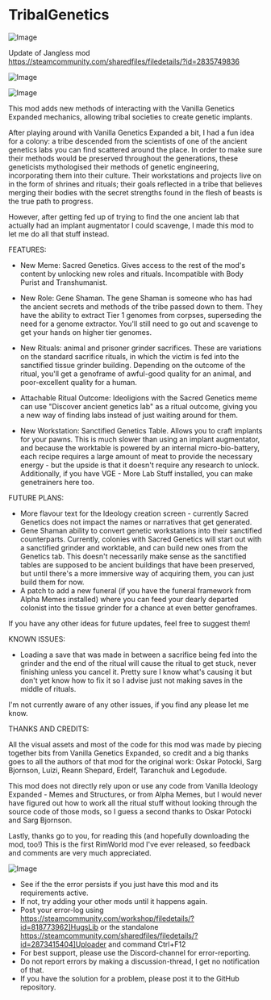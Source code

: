 # TribalGenetics

![Image](https://i.imgur.com/buuPQel.png)

Update of Jangless mod https://steamcommunity.com/sharedfiles/filedetails/?id=2835749836

![Image](https://i.imgur.com/pufA0kM.png)

	
![Image](https://i.imgur.com/Z4GOv8H.png)

This mod adds new methods of interacting with the Vanilla Genetics Expanded mechanics, allowing tribal societies to create genetic implants. 

After playing around with Vanilla Genetics Expanded a bit,  I had a fun idea for a colony: a tribe descended from the scientists of one of the ancient genetics labs you can find scattered around the place. In order to make sure their methods would be preserved throughout the generations, these geneticists mythologised their methods of genetic engineering, incorporating them into their culture. Their workstations and projects live on in the form of shrines and rituals; their goals reflected in a tribe that believes merging their bodies with the secret strengths found in the flesh of beasts is the true path to progress.

However, after getting fed up of trying to find the one ancient lab that actually had an implant augmentator I could scavenge, I made this mod to let me do all that stuff instead.


FEATURES:
- New Meme: Sacred Genetics. Gives access to the rest of the mod's content by unlocking new roles and rituals. Incompatible with Body Purist and Transhumanist.

- New Role: Gene Shaman. The gene Shaman is someone who has had the ancient secrets and methods of the tribe passed down to them. They have the ability to extract Tier 1 genomes from corpses, superseding the need for a genome extractor. You'll still need to go out and scavenge to get your hands on higher tier genomes.

- New Rituals: animal and prisoner grinder sacrifices. These are variations on the standard sacrifice rituals, in which the victim is fed into the sanctified tissue grinder building. Depending on the outcome of the ritual, you'll get a genoframe of awful-good quality for an animal, and poor-excellent quality for a human.

- Attachable Ritual Outcome: Ideoligions with the Sacred Genetics meme can use "Discover ancient genetics lab" as a ritual outcome, giving you a new way of finding labs instead of just waiting around for them.

- New Workstation: Sanctified Genetics Table. Allows you to craft implants for your pawns. This is much slower than using an implant augmentator, and because the worktable is powered by an internal micro-bio-battery, each recipe requires a large amount of meat to provide the necessary energy - but the upside is that it doesn't require any research to unlock. Additionally, if you have VGE - More Lab Stuff installed, you can make genetrainers here too.


FUTURE PLANS:
- More flavour text for the Ideology creation screen - currently Sacred Genetics does not impact the names or narratives that get generated.
- Gene Shaman ability to convert genetic workstations into their sanctified counterparts. Currently, colonies with Sacred Genetics will start out with a sanctified grinder and worktable, and can build new ones from the Genetics tab. This doesn't necessarily make sense as the sanctified tables are supposed to be ancient buildings that have been preserved, but until there's a more immersive way of acquiring them, you can just build them for now.
- A patch to add a new funeral (if you have the funeral framework from Alpha Memes installed) where you can feed your dearly departed colonist into the tissue grinder for a chance at even better genoframes.

If you have any other ideas for future updates, feel free to suggest them!

KNOWN ISSUES:
- Loading a save that was made in between a sacrifice being fed into the grinder and the end of the ritual will cause the ritual to get stuck, never finishing unless you cancel it. Pretty sure I know what's causing it but don't yet know how to fix it so I advise just not making saves in the middle of rituals.

I'm not currently aware of any other issues, if you find any please let me know.


THANKS AND CREDITS:

All the visual assets and most of the code for this mod was made by piecing together bits from Vanilla Genetics Expanded, so credit and a big thanks goes to all the authors of that mod for the original work: Oskar Potocki, Sarg Bjornson, Luizi, Reann Shepard, Erdelf, Taranchuk and Legodude.

This mod does not directly rely upon or use any code from Vanilla Ideology Expanded - Memes and Structures, or from Alpha Memes, but I would never have figured out how to work all the ritual stuff without looking through the source code of those mods, so I guess a second thanks to Oskar Potocki and Sarg Bjornson.

Lastly, thanks go to you, for reading this (and hopefully downloading the mod, too!) This is the first RimWorld mod I've ever released, so feedback and comments are very much appreciated.

![Image](https://i.imgur.com/PwoNOj4.png)



-  See if the the error persists if you just have this mod and its requirements active.
-  If not, try adding your other mods until it happens again.
-  Post your error-log using https://steamcommunity.com/workshop/filedetails/?id=818773962]HugsLib or the standalone https://steamcommunity.com/sharedfiles/filedetails/?id=2873415404]Uploader and command Ctrl+F12
-  For best support, please use the Discord-channel for error-reporting.
-  Do not report errors by making a discussion-thread, I get no notification of that.
-  If you have the solution for a problem, please post it to the GitHub repository.



